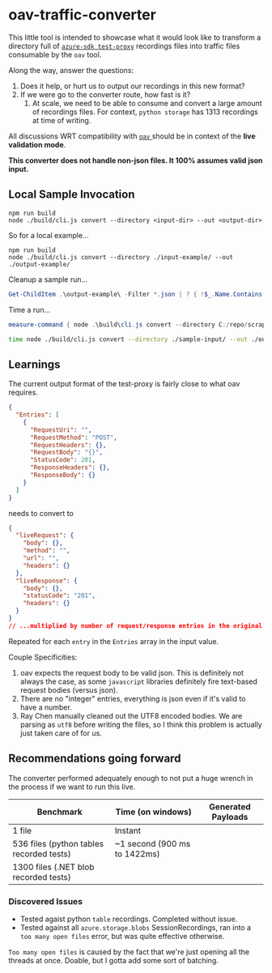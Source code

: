 # oav-traffic-converter

This little tool is intended to showcase what it would look like to transform a directory full of [`azure-sdk test-proxy`](https://github.com/Azure/azure-sdk-tools/tree/main/tools/test-proxy/Azure.Sdk.Tools.TestProxy) recordings files into traffic files consumable by the `oav` tool.

Along the way, answer the questions:

1. Does it help, or hurt us to output our recordings in this new format?
2. If we were go to the converter route, how fast is it?
   1. At scale, we need to be able to consume and convert a large amount of recordings files. For context, `python storage` has 1313 recordings at time of writing.

All discussions WRT compatibility with [`oav` ](https://github.com/Azure/oav/) should be in context of the **live validation mode**.

**This converter does not handle non-json files. It 100% assumes valid json input.**

## Local Sample Invocation

```node
npm run build
node ./build/cli.js convert --directory <input-dir> --out <output-dir>
```

So for a local example...

```node
npm run build
node ./build/cli.js convert --directory ./input-example/ --out ./output-example/
```

Cleanup a sample run...

```powershell
Get-ChildItem .\output-example\ -Filter *.json | ? { !$_.Name.Contains("output-example.json") } | % { Remove-Item $_ }
```

Time a run...

```powershell
measure-command { node .\build\cli.js convert --directory C:/repo/scraps/converted_output/ --out ./output-example/ | out-host }
```

```sh
time node ./build/cli.js convert --directory ./sample-input/ --out ./output-example/
```

## Learnings

The current output format of the test-proxy is fairly close to what oav requires.

```json
{
  "Entries": [
    {
      "RequestUri": "",
      "RequestMethod": "POST",
      "RequestHeaders": {},
      "RequestBody": "{}",
      "StatusCode": 201,
      "ResponseHeaders": {},
      "ResponseBody": {} 
    }
  ]
}
```

needs to convert to

```json
{
  "liveRequest": {
    "body": {},
    "method": "",
    "url": "",
    "headers": {}
  },
  "liveResponse": {
    "body": {},
    "statusCode": "201",
    "headers": {}
  }
}
// ...multiplied by number of request/response entries in the original recording.
```

Repeated for each `entry` in the `Entries` array in the input value.

Couple Specificities:

1. oav expects the request body to be valid json. This is definitely not always the case, as some `javascript` libraries definitely fire text-based request bodies (versus json).
2. There are no "integer" entries, everything is json even if it's valid to have a number.
3. Ray Chen manually cleaned out the UTF8 encoded bodies. We are parsing as `utf8` before writing the files, so I think this problem is actually just taken care of for us.

## Recommendations going forward

The converter performed adequately enough to not put a huge wrench in the process if we want to run this live.

| Benchmark | Time (on windows) | Generated Payloads |
|---|---|---|
| 1 file | Instant |   |
| 536 files (python tables recorded tests) | ~1 second (900 ms to 1422ms) |   |
| 1300 files (.NET blob recorded tests) |  |   |

### Discovered Issues

* Tested agaist python `table` recordings. Completed without issue.
* Tested against all `azure.storage.blobs` SessionRecordings, ran into a `too many open files` error, but was quite effective otherwise.

`Too many open files` is caused by the fact that we're just opening all the threads at once. Doable, but I gotta add some sort of batching.
